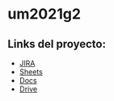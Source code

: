 # um2021g2

## Links del proyecto:

* [JIRA](<https://um2021g2.atlassian.net/secure/BrowseProjects.jspa>)
* [Sheets](<https://docs.google.com/spreadsheets/d/1-GfJsRz9XELRYPsEbNWAd6TZsfLCGKKLbG1M5noAbeI/edit?usp=sharing>)
* [Docs](<https://docs.google.com/document/d/1eMNLSEdRiAkOHX55EMLSpmxO4tISvHxPHe7XFF89mKU/edit?usp=sharing>)
* [Drive](<https://drive.google.com/folderview?id=1zcsGLCzNV0lBBjAerOfIjJITDHoGqnFL>)
